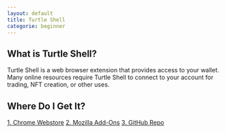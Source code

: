 ```yaml
---
layout: default
title: Turtle Shell
categorie: beginner
---
```


## What is Turtle Shell?

Turtle Shell is a web browser extension that provides access to your wallet. Many online resources require Turtle Shell to connect to your account for trading, NFT creation, or other uses.

## Where Do I Get It?

[1. Chrome Webstore](https://chrome.google.com/webstore/detail/turtleshell/billhkeiifjfbbkmmfpcpchikbajnfje)
[2. Mozilla Add-Ons](https://addons.mozilla.org/en-US/firefox/addon/turtleshell/)
[3. GitHub Repo](https://github.com/TurtleNetwork/TurtleShell)
